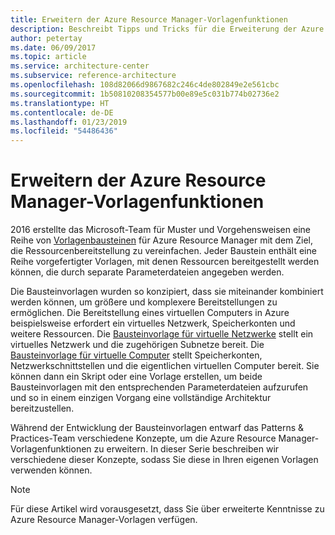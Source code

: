 ```yaml
---
title: Erweitern der Azure Resource Manager-Vorlagenfunktionen
description: Beschreibt Tipps und Tricks für die Erweiterung der Azure Resource Manager-Vorlagenfunktionen
author: petertay
ms.date: 06/09/2017
ms.topic: article
ms.service: architecture-center
ms.subservice: reference-architecture
ms.openlocfilehash: 108d82066d9867682c246c4de802849e2e561cbc
ms.sourcegitcommit: 1b50810208354577b00e89e5c031b774b02736e2
ms.translationtype: HT
ms.contentlocale: de-DE
ms.lasthandoff: 01/23/2019
ms.locfileid: "54486436"
---
```

# <a name="extend-azure-resource-manager-template-functionality"></a>Erweitern der Azure Resource Manager-Vorlagenfunktionen

2016 erstellte das Microsoft-Team für Muster und Vorgehensweisen eine Reihe von [Vorlagenbausteinen](https://github.com/mspnp/template-building-blocks/wiki) für Azure Resource Manager mit dem Ziel, die Ressourcenbereitstellung zu vereinfachen. Jeder Baustein enthält eine Reihe vorgefertigter Vorlagen, mit denen Ressourcen bereitgestellt werden können, die durch separate Parameterdateien angegeben werden.

Die Bausteinvorlagen wurden so konzipiert, dass sie miteinander kombiniert werden können, um größere und komplexere Bereitstellungen zu ermöglichen. Die Bereitstellung eines virtuellen Computers in Azure beispielsweise erfordert ein virtuelles Netzwerk, Speicherkonten und weitere Ressourcen. Die [Bausteinvorlage für virtuelle Netzwerke](https://github.com/mspnp/template-building-blocks/wiki/VNet-(v1)) stellt ein virtuelles Netzwerk und die zugehörigen Subnetze bereit. Die [Bausteinvorlage für virtuelle Computer](https://github.com/mspnp/template-building-blocks/wiki/Windows-and-Linux-VMs-(v1)) stellt Speicherkonten, Netzwerkschnittstellen und die eigentlichen virtuellen Computer bereit. Sie können dann ein Skript oder eine Vorlage erstellen, um beide Bausteinvorlagen mit den entsprechenden Parameterdateien aufzurufen und so in einem einzigen Vorgang eine vollständige Architektur bereitzustellen.

Während der Entwicklung der Bausteinvorlagen entwarf das Patterns & Practices-Team verschiedene Konzepte, um die Azure Resource Manager-Vorlagenfunktionen zu erweitern. In dieser Serie beschreiben wir verschiedene dieser Konzepte, sodass Sie diese in Ihren eigenen Vorlagen verwenden können.

> [!NOTE]
> Für diese Artikel wird vorausgesetzt, dass Sie über erweiterte Kenntnisse zu Azure Resource Manager-Vorlagen verfügen.